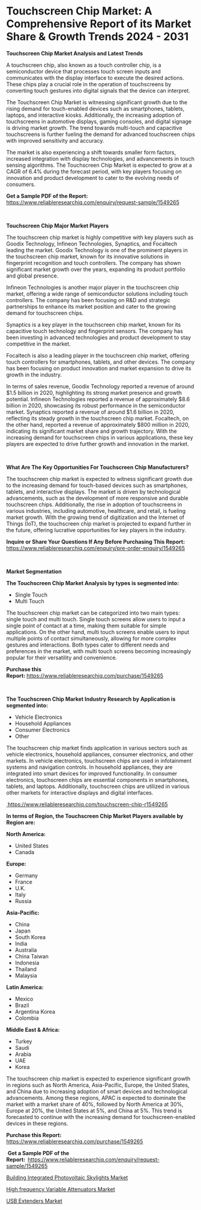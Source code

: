 <p><h1>Touchscreen Chip Market: A Comprehensive Report of its Market Share & Growth Trends 2024 - 2031</h1></p><p><strong>Touchscreen Chip Market Analysis and Latest Trends</strong></p>
<p><p>A touchscreen chip, also known as a touch controller chip, is a semiconductor device that processes touch screen inputs and communicates with the display interface to execute the desired actions. These chips play a crucial role in the operation of touchscreens by converting touch gestures into digital signals that the device can interpret.</p><p>The Touchscreen Chip Market is witnessing significant growth due to the rising demand for touch-enabled devices such as smartphones, tablets, laptops, and interactive kiosks. Additionally, the increasing adoption of touchscreens in automotive displays, gaming consoles, and digital signage is driving market growth. The trend towards multi-touch and capacitive touchscreens is further fueling the demand for advanced touchscreen chips with improved sensitivity and accuracy.</p><p>The market is also experiencing a shift towards smaller form factors, increased integration with display technologies, and advancements in touch sensing algorithms. The Touchscreen Chip Market is expected to grow at a CAGR of 6.4% during the forecast period, with key players focusing on innovation and product development to cater to the evolving needs of consumers.</p></p>
<p><strong>Get a Sample PDF of the Report:&nbsp;</strong> <a href="https://www.reliableresearchiq.com/enquiry/request-sample/1549265">https://www.reliableresearchiq.com/enquiry/request-sample/1549265</a></p>
<p>&nbsp;</p>
<p><strong>Touchscreen Chip Major Market Players</strong></p>
<p><p>The touchscreen chip market is highly competitive with key players such as Goodix Technology, Infineon Technologies, Synaptics, and Focaltech leading the market. Goodix Technology is one of the prominent players in the touchscreen chip market, known for its innovative solutions in fingerprint recognition and touch controllers. The company has shown significant market growth over the years, expanding its product portfolio and global presence.</p><p>Infineon Technologies is another major player in the touchscreen chip market, offering a wide range of semiconductor solutions including touch controllers. The company has been focusing on R&D and strategic partnerships to enhance its market position and cater to the growing demand for touchscreen chips.</p><p>Synaptics is a key player in the touchscreen chip market, known for its capacitive touch technology and fingerprint sensors. The company has been investing in advanced technologies and product development to stay competitive in the market.</p><p>Focaltech is also a leading player in the touchscreen chip market, offering touch controllers for smartphones, tablets, and other devices. The company has been focusing on product innovation and market expansion to drive its growth in the industry.</p><p>In terms of sales revenue, Goodix Technology reported a revenue of around $1.5 billion in 2020, highlighting its strong market presence and growth potential. Infineon Technologies reported a revenue of approximately $8.6 billion in 2020, showcasing its robust performance in the semiconductor market. Synaptics reported a revenue of around $1.6 billion in 2020, reflecting its steady growth in the touchscreen chip market. Focaltech, on the other hand, reported a revenue of approximately $800 million in 2020, indicating its significant market share and growth trajectory. With the increasing demand for touchscreen chips in various applications, these key players are expected to drive further growth and innovation in the market.</p></p>
<p>&nbsp;</p>
<p><strong>What Are The Key Opportunities For Touchscreen Chip Manufacturers?</strong></p>
<p><p>The touchscreen chip market is expected to witness significant growth due to the increasing demand for touch-based devices such as smartphones, tablets, and interactive displays. The market is driven by technological advancements, such as the development of more responsive and durable touchscreen chips. Additionally, the rise in adoption of touchscreens in various industries, including automotive, healthcare, and retail, is fueling market growth. With the growing trend of digitization and the Internet of Things (IoT), the touchscreen chip market is projected to expand further in the future, offering lucrative opportunities for key players in the industry.</p></p>
<p><strong>Inquire or Share Your Questions If Any Before Purchasing This Report:</strong> <a href="https://www.reliableresearchiq.com/enquiry/pre-order-enquiry/1549265">https://www.reliableresearchiq.com/enquiry/pre-order-enquiry/1549265</a></p>
<p>&nbsp;</p>
<p><strong>Market Segmentation</strong></p>
<p><strong>The Touchscreen Chip Market Analysis by types is segmented into:</strong></p>
<p><ul><li>Single Touch</li><li>Multi Touch</li></ul></p>
<p><p>The touchscreen chip market can be categorized into two main types: single touch and multi touch. Single touch screens allow users to input a single point of contact at a time, making them suitable for simple applications. On the other hand, multi touch screens enable users to input multiple points of contact simultaneously, allowing for more complex gestures and interactions. Both types cater to different needs and preferences in the market, with multi touch screens becoming increasingly popular for their versatility and convenience.</p></p>
<p><strong>Purchase this Report:&nbsp;</strong><a href="https://www.reliableresearchiq.com/purchase/1549265">https://www.reliableresearchiq.com/purchase/1549265</a></p>
<p>&nbsp;</p>
<p><strong>The Touchscreen Chip Market Industry Research by Application is segmented into:</strong></p>
<p><ul><li>Vehicle Electronics</li><li>Household Appliances</li><li>Consumer Electronics</li><li>Other</li></ul></p>
<p><p>The touchscreen chip market finds application in various sectors such as vehicle electronics, household appliances, consumer electronics, and other markets. In vehicle electronics, touchscreen chips are used in infotainment systems and navigation controls. In household appliances, they are integrated into smart devices for improved functionality. In consumer electronics, touchscreen chips are essential components in smartphones, tablets, and laptops. Additionally, touchscreen chips are utilized in various other markets for interactive displays and digital interfaces.</p></p>
<p><a href="https://www.reliableresearchiq.com/touchscreen-chip-r1549265">&nbsp;https://www.reliableresearchiq.com/touchscreen-chip-r1549265</a></p>
<p><strong>In terms of Region, the Touchscreen Chip Market Players available by Region are:</strong></p>
<p>
    <p> <strong> North America: </strong>
        <ul>
            <li>United States</li>
            <li>Canada</li>
        </ul>
        </p> 
    <p> <strong> Europe: </strong>
        <ul>
            <li>Germany</li>
            <li>France</li>
            <li>U.K.</li>
            <li>Italy</li>
            <li>Russia</li>
        </ul>
        </p> 
    <p> <strong> Asia-Pacific: </strong>
        <ul>
            <li>China</li>
            <li>Japan</li>
            <li>South Korea</li>
            <li>India</li>
            <li>Australia</li>
            <li>China Taiwan</li>
            <li>Indonesia</li>
            <li>Thailand</li>
            <li>Malaysia</li>
        </ul>
        </p> 
    <p> <strong> Latin America: </strong>
        <ul>
            <li>Mexico</li>
            <li>Brazil</li>
            <li>Argentina Korea</li>
            <li>Colombia</li>
        </ul>
        </p> 
    <p> <strong> Middle East & Africa: </strong>
        <ul>
            <li>Turkey</li>
            <li>Saudi</li>
            <li>Arabia</li>
            <li>UAE</li>
            <li>Korea</li>
        </ul>
    </p>
    </p>
<p><p>The touchscreen chip market is expected to experience significant growth in regions such as North America, Asia-Pacific, Europe, the United States, and China due to increasing adoption of smart devices and technological advancements. Among these regions, APAC is expected to dominate the market with a market share of 40%, followed by North America at 30%, Europe at 20%, the United States at 5%, and China at 5%. This trend is forecasted to continue with the increasing demand for touchscreen-enabled devices in these regions.</p></p>
<p><strong>Purchase this Report: </strong><a href="https://www.reliableresearchiq.com/purchase/1549265">https://www.reliableresearchiq.com/purchase/1549265</a></p>
<p>&nbsp;<strong>Get a Sample PDF of the Report:&nbsp;&nbsp;</strong><a href="https://www.reliableresearchiq.com/enquiry/request-sample/1549265">https://www.reliableresearchiq.com/enquiry/request-sample/1549265</a></p>
<p><strong></strong></p>
<p><p><a href="https://medium.com/@madw10245644/building-integrated-photovoltaic-skylights-market-research-report-includes-analysis-on-market-size-17ac14e5e102">Building Integrated Photovoltaic Skylights Market</a></p><p><a href="https://medium.com/@danielwardb654202/global-high-frequency-variable-attenuators-market-status-2024-2031-and-forecast-by-region-440205eff11a">High frequency Variable Attenuators Market</a></p><p><a href="https://medium.com/@millerjimk/global-usb-extenders-market-trends-insights-into-growth-opportunities-and-challenges-forecasted-10020d4f842f">USB Extenders Market</a></p></p>